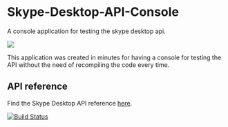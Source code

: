 Skype-Desktop-API-Console
=========================

A console application for testing the skype desktop api.

![](https://raw.github.com/joushx/Skype-Desktop-API-Console/master/screenshot.png)

This application was created in minutes for having a console for testing the API without the need of recompiling the code every time.

## API reference ##
Find the Skype Desktop API reference [here](http://dev.skype.com/desktop-api-reference).

[![Build Status](https://travis-ci.org/joushx/Skype-Desktop-API-Console.png?branch=master)](https://travis-ci.org/joushx/Skype-Desktop-API-Console)